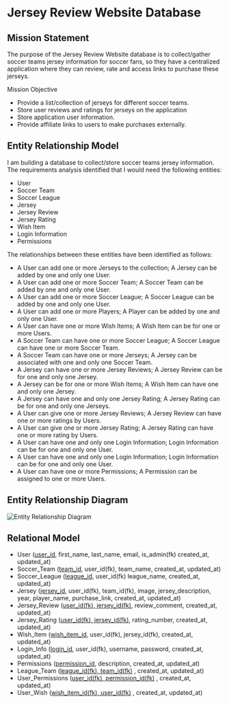 # Jersey Review Website Database

## Mission Statement

The purpose of the Jersey Review Website database is to collect/gather soccer teams jersey information for soccer fans, 
so they have a centralized application where they can review, rate and access links to purchase these jerseys.

Mission Objective
*	Provide a list/collection of jerseys for different soccer teams.
*	Store user reviews and ratings for jerseys on the application
*	Store application user information.
*	Provide affiliate links to users to make purchases externally.

## Entity Relationship Model 

I am building a database to collect/store soccer teams jersey information. The requirements analysis identified that I would need the following entities:
*	User
*	Soccer Team
*	Soccer League
*	Jersey
*	Jersey Review
*	Jersey Rating
*	Wish Item
*	Login Information
*	Permissions





The relationships between these entities have been identified as follows:

*	A User can add one or more Jerseys to the collection; A Jersey can be added by one and only one User.
*	A User can add one or more Soccer Team; A Soccer Team can be added by one and only one User.
*	A User can add one or more Soccer League; A Soccer League can be added by one and only one User.
*	A User can add one or more Players; A Player can be added by one and only one User.
*	A User can have one or more Wish Items; A Wish Item can be for one or more Users.
*	A Soccer Team can have one or more Soccer League; A Soccer League can have one or more Soccer Team.
*	A Soccer Team can have one or more Jerseys; A Jersey can be associated with one and only one Soccer Team.
*	A Jersey can have one or more Jersey Reviews; A Jersey Review can be for one and only one Jersey.
*	A Jersey can be for one or more Wish Items; A Wish Item can have one and only one Jersey.
*	A Jersey can have one and only one Jersey Rating; A Jersey Rating can be for one and only one Jerseys.
*	A User can give one or more Jersey Reviews; A Jersey Review can have one or more ratings by Users.
*	A User can give one or more Jersey Rating; A Jersey Rating can have one or more rating by Users.
*	A User can have one and only one Login Information; Login Information can be for one and only one User.
*	A User can have one and only one Login Information; Login Information can be for one and only one User.
*	A User can have one or more Permissions; A Permission can be assigned to one or more Users.

## Entity Relationship Diagram

![Entity Relationship Diagram](https://user-images.githubusercontent.com/105037865/233810654-5ded0e5c-0464-4ece-8fcb-4a2dd2a2ed92.jpg)

 
## Relational Model

*	User (<ins>user_id</ins>, first_name, last_name, email, is_admin(fk) created_at, updated_at)
*	Soccer_Team (<ins>team_id</ins>, user_id(fk), team_name, created_at, updated_at)
*	Soccer_League (<ins>league_id</ins>, user_id(fk) league_name, created_at, updated_at)
*	Jersey (<ins>jersey_id</ins>, user_id(fk), team_id(fk), image, jersey_description, year, player_name, purchase_link, created_at, updated_at)
*	Jersey_Review (<ins>user_id(fk), jersey_id(fk)</ins>, review_comment, created_at, updated_at)
*	Jersey_Rating (<ins>user_id(fk), jersey_id(fk)</ins>, rating_number, created_at, updated_at)
*	Wish_Item (<ins>wish_item_id</ins>, user_id(fk), jersey_id(fk), created_at, updated_at)
*	Login_Info (<ins>login_id</ins>, user_id(fk), username, password, created_at, updated_at)
*	Permissions (<ins>permission_id</ins>, description, created_at, updated_at)
*	League_Team (<ins>league_id(fk), team_id(fk)</ins> , created_at, updated_at)
*	User_Permissions (<ins>user_id(fk), permission_id(fk)</ins> , created_at, updated_at)
*	User_Wish (<ins>wish_item_id(fk), user_id(fk)</ins> , created_at, updated_at)



